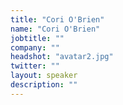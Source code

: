 ```yaml
---
title: "Cori O'Brien"
name: "Cori O'Brien"
jobtitle: ""
company: ""
headshot: "avatar2.jpg"
twitter: ""
layout: speaker
description: ""
---
```

